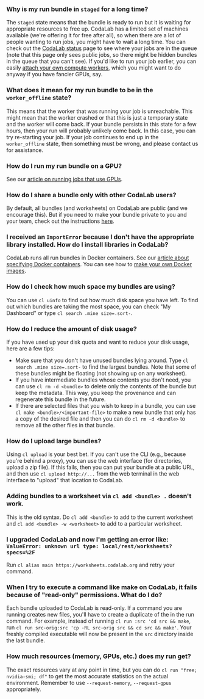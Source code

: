 ### Why is my run bundle in `staged` for a long time?

The `staged` state means that the bundle is ready to run but it is waiting for appropriate resources to free up.  CodaLab has a limited set of machines available (we're offering it for free after all), so when there are a lot of people wanting to run jobs, you might have to wait a long time.  You can check out the [CodaLab status](https://worksheets.codalab.org/worksheets/0xa590fd1b68944a1a95c1c40c4931dc7b/) page to see where your jobs are in the queue (note that this page only sees public jobs, so there might be hidden bundles in the queue that you can't see).  If you'd like to run your job earlier, you can easily [attach your own compute workers](Execution.md#running-your-own-worker), which you might want to do anyway if you have fancier GPUs, say.

### What does it mean for my run bundle to be in the `worker_offline` state?

This means that the worker that was running your job is unreachable.  This might mean that the worker crashed or that this is just a temporary state and the worker will come back.  If your bundle persists in this state for a few hours, then your run will probably unlikely come back.  In this case, you can try re-starting your job.  If your job continues to end up in the `worker_offline` state, then something must be wrong, and please contact us for assistance.

### How do I run my run bundle on a GPU?

See our [article on running jobs that use GPUs](Execution.md#running-jobs-that-use-gpus).

### How do I share a bundle only with other CodaLab users?

By default, all bundles (and worksheets) on CodaLab are public (and we encourage this).  But if you need to make your bundle private to you and your team, check out the instructions [here](CLI-Reference.md#permissions).

### I received an `ImportError` because I don't have the appropriate library installed. How do I install libraries in CodaLab?

CodaLab runs all run bundles in Docker containers. See our [article about specifying Docker containers](Execution.md#specifying-environments-with-docker).  You can see how to [make your own Docker images](Creating-Docker-Images.md).

### How do I check how much space my bundles are using?

You can use `cl uinfo` to find out how much disk space you have left.  To find out which bundles are taking the most space, you can check "My Dashboard" or type `cl search .mine size=.sort-`.

### How do I reduce the amount of disk usage?

If you have used up your disk quota and want to reduce your disk usage, here are a few tips:
- Make sure that you don't have unused bundles lying around.  Type `cl search .mine size=.sort-` to find the largest bundles.  Note that some of these bundles might be floating (not showing up on any worksheet).
- If you have intermediate bundles whose contents you don't need, you can use `cl rm -d <bundle>` to delete only the contents of the bundle but keep the metadata.  This way, you keep the provenance and can regenerate this bundle in the future.
- If there are selected files that you wish to keep in a bundle, you can use `cl make <bundle>/<important-file>` to make a new bundle that only has a copy of the desired file and then you can do `cl rm -d <bundle>` to remove all the other files in that bundle.

### How do I upload large bundles?

Using `cl upload` is your best bet.  If you can't use the CLI (e.g., because you're behind a proxy), you can use the web interface (for directories, upload a zip file).  If this fails, then you can put your bundle at a public URL, and then use `cl upload http://...` from the web terminal in the web interface to "upload" that location to CodaLab.

### Adding bundles to a worksheet via `cl add <bundle> .` doesn't work.

This is the old syntax.  Do `cl add <bundle>` to add to the current worksheet and `cl add <bundle> -w <worksheet>` to add to a particular worksheet.

### I upgraded CodaLab and now I'm getting an error like: `ValueError: unknown url type: local/rest/worksheets?specs=%2F`

Run `cl alias main https://worksheets.codalab.org` and retry your command.

### When I try to execute a command like make on CodaLab, it fails because of "read-only" permissions. What do I do?

Each bundle uploaded to CodaLab is read-only. If a command you are running creates new files, you'll have to create a duplicate of the in the run command. For example, instead of running `cl run :src 'cd src && make`, run `cl run src-orig:src 'cp -RL src-orig src && cd src && make'`. Your freshly compiled executable will now be present in the `src` directory inside the last bundle.

### How much resources (memory, GPUs, etc.) does my run get?

The exact resources vary at any point in time, but you can do `cl run "free; nvidia-smi; df"` to get the most accurate statistics on the actual environment.  Remember to use `--request-memory`, `--request-gpus` appropriately.